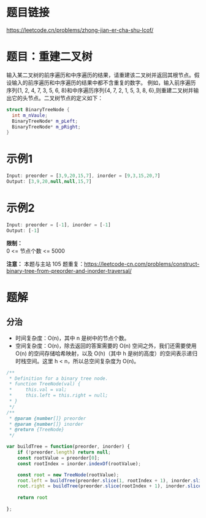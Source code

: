 
# 题目链接

https://leetcode.cn/problems/zhong-jian-er-cha-shu-lcof/

# 题目：重建二叉树

输入某二叉树的前序遍历和中序遍历的结果，请重建该二叉树并返回其根节点。假设输入的前序遍历和中序遍历的结果中都不含重复的数字。
例如，输入前序遍历序列{1, 2, 4, 7, 3, 5, 6, 8}和中序遍历序列{4, 7, 2, 1, 5, 3, 8, 6},则重建二叉树并输出它的头节点。二叉树节点的定义如下：

```C++
struct BinaryTreeNode {
  int m_nVaule;
  BinaryTreeNode* m_pLeft;
  BinaryTreeNode* m_pRight;
}
```

# 示例1

```js
Input: preorder = [3,9,20,15,7], inorder = [9,3,15,20,7]
Output: [3,9,20,null,null,15,7]
```

# 示例2

```js
Input: preorder = [-1], inorder = [-1]
Output: [-1]
```

**限制：**  
0 <= 节点个数 <= 5000

**注意：** 本题与主站 105 题重复：https://leetcode-cn.com/problems/construct-binary-tree-from-preorder-and-inorder-traversal/

# 题解

## 分治

- 时间复杂度：O(n)，其中 n 是树中的节点个数。
- 空间复杂度：O(n)，除去返回的答案需要的 O(n) 空间之外，我们还需要使用 O(n) 的空间存储哈希映射，以及 O(h)（其中 h 是树的高度）的空间表示递归时栈空间。这里 h < n，所以总空间复杂度为 O(n)。

```js
/**
 * Definition for a binary tree node.
 * function TreeNode(val) {
 *     this.val = val;
 *     this.left = this.right = null;
 * }
 */
/**
 * @param {number[]} preorder
 * @param {number[]} inorder
 * @return {TreeNode}
 */

var buildTree = function(preorder, inorder) {
    if (!preorder.length) return null;
    const rootValue = preorder[0];
    const rootIndex = inorder.indexOf(rootValue);

    const root = new TreeNode(rootValue);
    root.left = buildTree(preorder.slice(1, rootIndex + 1), inorder.slice(0, rootIndex))
    root.right = buildTree(preorder.slice(rootIndex + 1), inorder.slice(rootIndex + 1))
    
    return root
    
};
```
